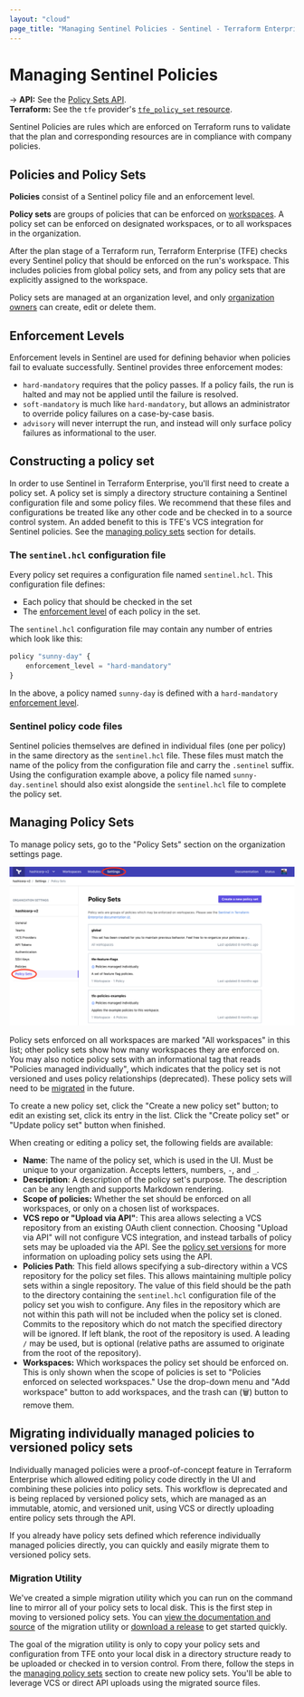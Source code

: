 ```yaml
---
layout: "cloud"
page_title: "Managing Sentinel Policies - Sentinel - Terraform Enterprise"
---
```


# Managing Sentinel Policies

-> **API:** See the [Policy Sets API](../api/policy-sets.html).<br/>
**Terraform:** See the `tfe` provider's [`tfe_policy_set` resource](/docs/providers/tfe/r/policy_set.html).

Sentinel Policies are rules which are enforced on Terraform runs to validate that the plan and corresponding resources are in compliance with company policies.

## Policies and Policy Sets

[teams]: ../users-teams-organizations/teams.html
[users]: ../users-teams-organizations/users.html
[workspaces]: ../workspaces/index.html

**Policies** consist of a Sentinel policy file and an enforcement level.

**Policy sets** are groups of policies that can be enforced on [workspaces][]. A policy set can be enforced on designated workspaces, or to all workspaces in the organization.

After the plan stage of a Terraform run, Terraform Enterprise (TFE) checks every Sentinel policy that should be enforced on the run's workspace. This includes policies from global policy sets, and from any policy sets that are explicitly assigned to the workspace.

Policy sets are managed at an organization level, and only [organization owners](../users-teams-organizations/teams.html#the-owners-team) can create, edit or delete them.

## Enforcement Levels

Enforcement levels in Sentinel are used for defining behavior when policies fail to evaluate successfully. Sentinel provides three enforcement modes:

* `hard-mandatory` requires that the policy passes. If a policy fails, the run is halted and may not be applied until the failure is resolved.
* `soft-mandatory` is much like `hard-mandatory`, but allows an administrator to override policy failures on a case-by-case basis.
* `advisory` will never interrupt the run, and instead will only surface policy failures as informational to the user.

## Constructing a policy set

In order to use Sentinel in Terraform Enterprise, you'll first need to create a policy set. A policy set is simply a directory structure containing a Sentinel configuration file and some policy files. We recommend that these files and configurations be treated like any other code and be checked in to a source control system. An added benefit to this is TFE's VCS integration for Sentinel policies. See the [managing policy sets](#managing-policy-sets) section for details.

### The `sentinel.hcl` configuration file

Every policy set requires a configuration file named `sentinel.hcl`. This configuration file defines:

* Each policy that should be checked in the set
* The [enforcement level](#enforcement-levels) of each policy in the set.

The `sentinel.hcl` configuration file may contain any number of entries which look like this:

```python
policy "sunny-day" {
    enforcement_level = "hard-mandatory"
}
```

In the above, a policy named `sunny-day` is defined with a `hard-mandatory` [enforcement level](#enforcement-levels).

### Sentinel policy code files

Sentinel policies themselves are defined in individual files (one per policy) in the same directory as the `sentinel.hcl` file. These files must match the name of the policy from the configuration file and carry the `.sentinel` suffix. Using the configuration example above, a policy file named `sunny-day.sentinel` should also exist alongside the `sentinel.hcl` file to complete the policy set.

## Managing Policy Sets

To manage policy sets, go to the "Policy Sets" section on the organization settings page.

![policy-sets-navigate](./images/policy-sets-navigate.png)

Policy sets enforced on all workspaces are marked "All workspaces" in this list; other policy sets show how many workspaces they are enforced on. You may also notice policy sets with an informational tag that reads "Policies managed individually", which indicates that the policy set is not versioned and uses policy relationships (deprecated). These policy sets will need to be [migrated](#migrating-individually-managed-policies-to-versioned-policy-sets) in the future.

To create a new policy set, click the "Create a new policy set" button; to edit an existing set, click its entry in the list. Click the "Create policy set" or "Update policy set" button when finished.

When creating or editing a policy set, the following fields are available:

- **Name**: The name of the policy set, which is used in the UI. Must be unique to your organization. Accepts letters, numbers, `-`, and `_`.
- **Description**: A description of the policy set's purpose. The description can be any length and supports Markdown rendering.
- **Scope of policies:** Whether the set should be enforced on all workspaces, or only on a chosen list of workspaces.
- **VCS repo or "Upload via API"**: This area allows selecting a VCS repository from an existing OAuth client connection. Choosing "Upload via API" will not configure VCS integration, and instead tarballs of policy sets may be uploaded via the API. See the [policy set versions](../api/policy-sets.html#create-a-policy-set-version) for more information on uploading policy sets using the API.
- **Policies Path**: This field allows specifying a sub-directory within a VCS repository for the policy set files. This allows maintaining multiple policy sets within a single repository. The value of this field should be the path to the directory containing the `sentinel.hcl` configuration file of the policy set you wish to configure. Any files in the repository which are not within this path will not be included when the policy set is cloned. Commits to the repository which do not match the specified directory will be ignored. If left blank, the root of the repository is used. A leading `/` may be used, but is optional (relative paths are assumed to originate from the root of the repository).
- **Workspaces:** Which workspaces the policy set should be enforced on. This is only shown when the scope of policies is set to "Policies enforced on selected workspaces." Use the drop-down menu and "Add workspace" button to add workspaces, and the trash can (🗑) button to remove them.

## Migrating individually managed policies to versioned policy sets

Individually managed policies were a proof-of-concept feature in Terraform Enterprise which allowed editing policy code directly in the UI and combining these policies into policy sets. This workflow is deprecated and is being replaced by versioned policy sets, which are managed as an immutable, atomic, and versioned unit, using VCS or directly uploading entire policy sets through the API.

If you already have policy sets defined which reference individually managed policies directly, you can quickly and easily migrate them to versioned policy sets.

### Migration Utility

We've created a simple migration utility which you can run on the command line to mirror all of your policy sets to local disk. This is the first step in moving to versioned policy sets. You can [view the documentation and source][migrate-source] of the migration utility or [download a release][migrate-binary] to get started quickly.

[migrate-source]: https://github.com/hashicorp/tfc-policy-sets-migration
[migrate-binary]: https://github.com/hashicorp/tfc-policy-sets-migration/releases

The goal of the migration utility is only to copy your policy sets and configuration from TFE onto your local disk in a directory structure ready to be uploaded or checked in to version control. From there, follow the steps in the [managing policy sets](#managing-policy-sets) section to create new policy sets. You'll be able to leverage VCS or direct API uploads using the migrated source files.
